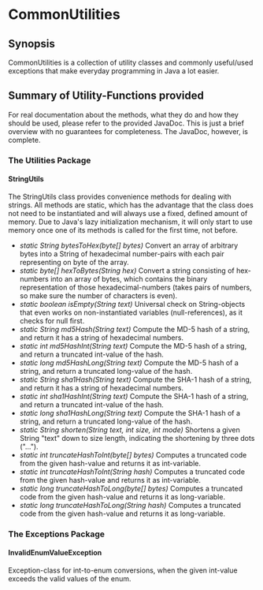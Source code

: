 # CommonUtilities

## Synopsis
CommonUtilities is a collection of utility classes and commonly useful/used
exceptions that make everyday programming in Java a lot easier.

## Summary of Utility-Functions provided
For real documentation about the methods, what they do and how they should
be used, please refer to the provided JavaDoc. This is just a brief overview
with no guarantees for completeness. The JavaDoc, however, is complete.

### The Utilities Package
#### StringUtils
The StringUtils class provides convenience methods for dealing with strings.
All methods are static, which has the advantage that the class does not need
to be instantiated and will always use a fixed, defined amount of memory. Due
to Java's lazy initialization mechanism, it will only start to use memory once
one of its methods is called for the first time, not before.

* *static String bytesToHex(byte[] bytes)* Convert an array of arbitrary bytes into a String of hexadecimal number-pairs with each pair representing on byte of the array.
* *static byte[] hexToBytes(String hex)* Convert a string consisting of hex-numbers into an array of bytes, which contains the binary representation of those hexadecimal-numbers (takes pairs of numbers, so make sure the number of characters is even).
* *static boolean  isEmpty(String text)* Universal check on String-objects that even works on non-instantiated variables (null-references), as it checks for null first.
* *static String md5Hash(String text)* Compute the MD-5 hash of a string, and return it has a string of hexadecimal numbers.
* *static int md5HashInt(String text)* Compute the MD-5 hash of a string, and return a truncated int-value of the hash.
* *static long md5HashLong(String text)* Compute the MD-5 hash of a string, and return a truncated long-value of the hash.
* *static String sha1Hash(String text)* Compute the SHA-1 hash of a string, and return it has a string of hexadecimal numbers.
* *static int sha1HashInt(String text)* Compute the SHA-1 hash of a string, and return a truncated int-value of the hash.
* *static long sha1HashLong(String text)* Compute the SHA-1 hash of a string, and return a truncated long-value of the hash.
* *static String shorten(String text, int size, int mode)* Shortens a given String "text" down to size length, indicating the shortening by three dots ("...").
* *static int truncateHashToInt(byte[] bytes)* Computes a truncated code from the given hash-value and returns it as int-variable.
* *static int truncateHashToInt(String hash)* Computes a truncated code from the given hash-value and returns it as int-variable.
* *static long truncateHashToLong(byte[] bytes)* Computes a truncated code from the given hash-value and returns it as long-variable.
* *static long truncateHashToLong(String hash)* Computes a truncated code from the given hash-value and returns it as long-variable.

### The Exceptions Package
#### InvalidEnumValueException
Exception-class for int-to-enum conversions, when the given int-value exceeds the valid values of the enum.
